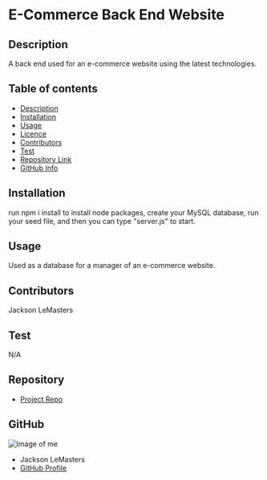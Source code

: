 
# **E-Commerce Back End Website**

## Description 
A back end used for an e-commerce website using the latest technologies.
## Table of contents
- [Description](#Description)
- [Installation](#Installation)
- [Usage](#Usage)
- [Licence](#Licence)
- [Contributors](#Contributors)
- [Test](#Test)
- [Repository Link](#Repository)
- [GitHub Info](#GitHub) 
## Installation
run npm i install to install node packages, create your MySQL database, run your seed file, and then you can type "server.js" to start.
## Usage
Used as a database for a manager of an e-commerce website.
## Contributors
Jackson LeMasters
## Test
N/A
## Repository
- [Project Repo](github.com/jacklemasters/Ecommerce-backend)
## GitHub
![Image of me](https://avatars.githubusercontent.com/u/82251556?v=4)
- Jackson LeMasters
- [GitHub Profile](https://github.com/jacklemasters)

